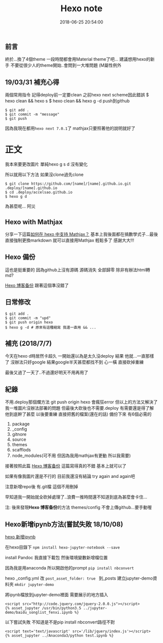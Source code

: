 ﻿---
title: Hexo note
date: 2018-06-25 20:54:00
comment: true
categories:
- Hexo
tags:
- Hexo
---
## 前言

終於...換了4個theme 一段時間都會用Material theme了吧...
建議想用hexo的新手 不要從很少人的theme開始..會問到一大堆問題 (M屬性例外

<!--more-->

## 19/03/31 補充心得
兩個常用指令
記得deploy前一定要clean 之前hexo next scheme因此錯誤
$ hexo clean && hexo s
$ hexo clean && hexo g -d
push到github
```
$ git add .
$ git commit -m "message"
$ git push
```
因為我現在都用`hexo next 7.0.1`了 mathjax只要照著他的說明就好了

# 正文
我本來要更改圖片
單純hexo g s d 沒有變化

所以就用以下方法
如果沒clone過先clone
```
$ git clone https://github.com/[name]/[name].github.io.git .deploy/[name].github.io
$ cd .deploy/accelsao.github.io
$ hexo g d
```
為甚麼呢... 阿災

## Hexo with Mathjax

分享一下這篇[如何在 hexo 中支持 Mathjax？](https://ranmaosong.github.io/2017/11/29/hexo-support-mathjax/)
基本上我後面都在搞數學式子...最後 直接強制更換markdown 就可以直接用Mathjax 輕鬆多了 感謝大大!!!

## Hexo 備份

這也是挺重要的 因為github上沒有源碼 源碼消失 全部歸零 除非有辦法html轉md?

[Hexo 博客备份](https://blog.itswincer.com/posts/7efd2818/)
跟著這個準沒錯了

## 日常修改

```
$ git add .
$ git commit -m "upd"
$ git push origin hexo
$ hexo g -d # 原來有這種縮寫 我還一直用 && ...
```

## 補充 (2018/7/7)
今天在hexo d時居然卡超久 一開始還以為是太久沒deploy 結果 他就...一直那樣了
沒辦法只好google 結果google半天甚麼都找不到
心一橫 直接砍掉重練

最後又過了一天了..不過還好明天不用再用了

## 紀錄
不用.deploy那個爛方法 git push origin hexo 會瘋狂error
但以上的方法又解決了我一堆圖片沒辦法部署的問題 但最後大砍後也不需要.deploy
有需要還是得了解他到底幹了甚麼
以後要重練
直接把舊的檔案(還在的話) 備份下來
有6個必需的
1. package
2. _config
3. gitnore
4. source
5. themes
6. scafflods
7. node_modules(可不用 但因為我用mathjax有更動 所以我需要)

接著按照此篇 [Hexo 博客备份](https://blog.itswincer.com/posts/7efd2818/)
這篇寫得真的不錯
基本上就可以了

如果有像我圖片還是不行的
目前我還沒有結論
try again and again吧

注意新增repo後 有.git檔 這個不用刪掉

早知道我一開始就全砍掉處理了..浪費一推時間還不知道到底為甚麼會卡住...

注: 後來發現**Hexo 博客备份**的方法 themes/config 不會上傳github...要手動喔


## Hexo新增ipynb方法(嘗試失敗 18/10/08)
[hexo 新增ipynb](http://huanyouchen.github.io/2018/05/30/hexo-support-jupyter-notebook-in-blog/)

在hexo目錄下
`npm install hexo-jupyter-notebook --save`

install Pandoc
我直接下載包 然後環境變數新增檔位置

因為我是用anaconda 所以開啟他的prompt
`pip install nbconvert`

hexo _config.yml 改 `post_asset_folder: true `
到_posts 建立jupyter-demo資料夾
`mkdir jupyter-demo`

將ipynb檔放到jupyter-demo裡面
需要展示的地方插入
```
<script src="http://code.jquery.com/jquery-2.0.0.js"></script>
{% asset_jupyter /usr/bin/python3.5 ../jupyter-demo/baidu_songlist_fenxi.ipynb %}
```

以下嘗試失敗 不知道是不是pip install nbconvert路徑不對
```
<script text='text/javascript' src='/lib/jquery/index.js'></script>
{% asset_jupyter ../Anaconda3/python test.ipynb %}
```



